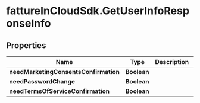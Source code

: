 # fattureInCloudSdk.GetUserInfoResponseInfo

## Properties

Name | Type | Description | Notes
------------ | ------------- | ------------- | -------------
**needMarketingConsentsConfirmation** | **Boolean** |  | [optional] 
**needPasswordChange** | **Boolean** |  | [optional] 
**needTermsOfServiceConfirmation** | **Boolean** |  | [optional] 


